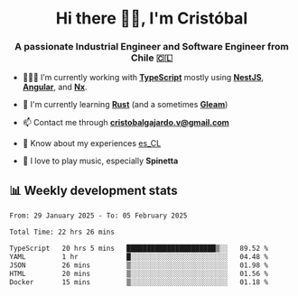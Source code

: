 <h1 align="center">Hi there ✌🏻, I'm Cristóbal</h1>
<h3 align="center">A passionate Industrial Engineer and Software Engineer from Chile 🇨🇱</h3>

- 🧑🏻‍💻 I’m currently working with **[TypeScript](https://www.typescriptlang.org)** mostly using **[NestJS](https://nestjs.com)**, **[Angular](https://angular.io)**, and **[Nx](https://nx.dev)**.

- 🌱 I'm currently learning **[Rust](https://www.rust-lang.org)** (and a sometimes **[Gleam](https://gleam.run/)**)

- 📫 Contact me through **cristobalgajardo.v@gmail.com**

- 📄 Know about my experiences [es_CL](https://bit.ly/cv-cristobal-gajardo)

- 🎸 I love to play music, especially **Spinetta**

## 📊 Weekly development stats

<!--START_SECTION:waka-->

```txt
From: 29 January 2025 - To: 05 February 2025

Total Time: 22 hrs 26 mins

TypeScript   20 hrs 5 mins   ██████████████████████▒░░   89.52 %
YAML         1 hr            █░░░░░░░░░░░░░░░░░░░░░░░░   04.48 %
JSON         26 mins         ▒░░░░░░░░░░░░░░░░░░░░░░░░   01.98 %
HTML         20 mins         ▒░░░░░░░░░░░░░░░░░░░░░░░░   01.56 %
Docker       15 mins         ▒░░░░░░░░░░░░░░░░░░░░░░░░   01.18 %
```

<!--END_SECTION:waka-->
